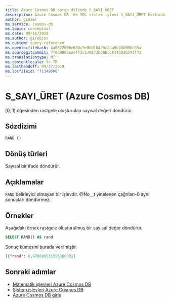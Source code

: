 ```yaml
---
title: Azure Cosmos DB sorgu dilinde S_SAYI_ÜRET
description: Azure Cosmos DB 'de SQL sistem işlevi S_SAYI_ÜRET hakkında bilgi edinin.
author: ginamr
ms.service: cosmos-db
ms.topic: conceptual
ms.date: 09/16/2019
ms.author: girobins
ms.custom: query-reference
ms.openlocfilehash: 4a0672000e630c9e06df84d9c2da5cb8b988c05a
ms.sourcegitcommit: 7f6d986a60eff2c170172bd8bcb834302bb41f71
ms.translationtype: MT
ms.contentlocale: tr-TR
ms.lasthandoff: 09/27/2019
ms.locfileid: "71349608"
---
```

# <a name="rand-azure-cosmos-db"></a>S_SAYI_ÜRET (Azure Cosmos DB)
 [0, 1) öğesinden rastgele oluşturulan sayısal değeri döndürür.
 
## <a name="syntax"></a>Sözdizimi
  
```sql
RAND ()  
```  

## <a name="return-types"></a>Dönüş türleri

  Sayısal bir ifade döndürür.

## <a name="remarks"></a>Açıklamalar

  `RAND` belirleyici olmayan bir işlevdir. @No__t yinelenen çağrıları-0 aynı sonuçları döndürmez.

## <a name="examples"></a>Örnekler
  
  Aşağıdaki örnek rastgele oluşturulmuş bir sayısal değer döndürür.
  
```sql
SELECT RAND() AS rand 
```  
  
 Sonuç kümesini burada verilmiştir.  
  
```json
[{"rand": 0.87860053195618093}]  
``` 

## <a name="next-steps"></a>Sonraki adımlar

- [Matematik işlevleri Azure Cosmos DB](sql-query-mathematical-functions.md)
- [Sistem işlevleri Azure Cosmos DB](sql-query-system-functions.md)
- [Azure Cosmos DB giriş](introduction.md)
